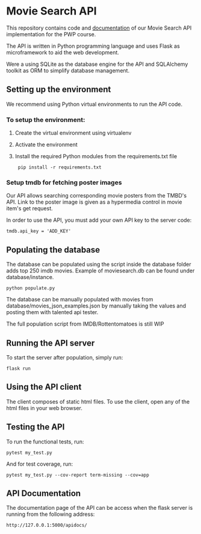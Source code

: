 # Movie Search API

This repository contains code and [documentation](https://github.com/eemelihayrynen/PWP/wiki) of our Movie Search API implementation for the PWP course.

The API is written in Python programming language and uses Flask as microframework to aid the web development.

Were a using SQLite as the database engine for the API and SQLAlchemy toolkit as ORM to simplify database management.

## Setting up the environment

We recommend using Python virtual environments to run the API code.

### To setup the environment:

1. Create the virtual environment using virtualenv
2. Activate the environment
3. Install the required Python modules from the requirements.txt file

        pip install -r requirements.txt

### Setup tmdb for fetching poster images

Our API allows searching corresponding movie posters from the TMBD's API.
Link to the poster image is given as a hypermedia control in movie item's get request.

In order to use the API, you must add your own API key to the server code:

    tmdb.api_key = 'ADD_KEY'

## Populating the database
The database can be populated using the script inside the database folder adds top 250 imdb movies. Example of moviesearch.db can be found under database/instance.

    python populate.py

The database can be manually populated with movies from database/movies_json_examples.json by manually taking the values and posting them with talented api tester.

The full population script from IMDB/Rottentomatoes is still WIP

## Running the API server

To start the server after population, simply run:

    flask run

## Using the API client

The client composes of static html files.
To use the client, open any of the html files in your web browser.

## Testing the API

To run the functional tests, run:

    pytest my_test.py
    
And for test coverage, run:
       
    pytest my_test.py --cov-report term-missing --cov=app
    
## API Documentation

The documentation page of the API can be access when the flask server is running from the following address:

    http://127.0.0.1:5000/apidocs/
